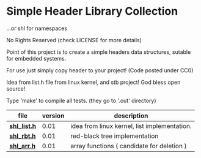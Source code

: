 # Simple Header Library Collection
...or shl for namespaces

No Rights Reserved
(check LICENSE for more details)

Point of this project is to create a simple headers data structures,
sutable for embedded systems.

For use just simply copy header to your project! (Code posted under CC0)

Idea from list.h file from linux kernel,
and stb project!
God bless open source!

Type 'make' to compile all tests. (they go to '.out' directory)

file | version | description
---------- | ------ | ----------------------------------- |
**[shl_list.h](shl_list.h)** | 0.01 | idea from linux kernel, list implementation.
**[shl_rbt.h](shl_rbt.h)** | 0.01 | red-black tree implementation
**[shl_arr.h](shl_arr.h)** | 0.01 | array functions ( candidate for deletion )

